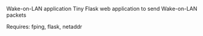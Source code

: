Wake-on-LAN application
Tiny Flask web application to send Wake-on-LAN packets

Requires: fping, flask, netaddr
